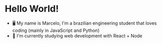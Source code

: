 # Hello World!

- 🖥 My name is Marcelo, I'm a brazilian engineering student that loves coding (mainly in JavaScript and Python)
- 📖 I'm currently studying web development with React + Node
